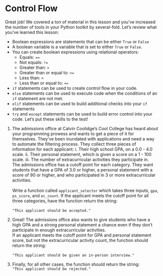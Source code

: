 # Control Flow 

Great job! We covered a ton of material in this lesson and you’ve increased the number of tools in your Python toolkit by several-fold. Let’s review what you’ve learned this lesson:

  - Boolean expressions are statements that can be either ```True``` or ```False```
  - A boolean variable is a variable that is set to either ```True``` or ```False```.
  - You can create boolean expressions using relational operators:
    * Equals: ```==```
    * Not equals: ```!=```
    * Greater than: ```>```
    * Greater than or equal to: ```>=```
    * Less than: ```<```
    * Less than or equal to: ```<=```
  - ```if``` statements can be used to create control flow in your code.
  - ```else``` statements can be used to execute code when the conditions of an ```if``` statement are not met.
  - ```elif``` statements can be used to build additional checks into your ```if``` statements
  - ```try``` and ```except``` statements can be used to build error control into your code.
Let’s put these skills to the test!

1. The admissions office at Calvin Coolidge’s Cool College has heard about your programming prowess and wants to get a piece of it for themselves. They’ve been inundated with applications and need a way to automate the filtering process. They collect three pieces of information for each applicant:
  i. Their high school GPA, on a 0.0 - 4.0 scale.
  ii. Their personal statement, which is given a score on a 1 - 100 scale.
  iii. The number of extracurricular activities they participate in.
<br />The admissions office has a cutoff point for each category. They want students that have a GPA of 3.0 or higher, a personal statement with a score of 90 or higher, and who participated in 3 or more extracurricular activities.<br />
<br />Write a function called ```applicant_selector``` which takes three inputs, ```gpa```, ```ps_score```, and ```ec_count```. If the applicant meets the cutoff point for all three categories, have the function return the string:<br />
<br />```"This applicant should be accepted."```<br />

2. Great! The admissions office also wants to give students who have a high GPA and a strong personal statement a chance even if they don’t participate in enough extracurricular activities.
<br />If an applicant meets the cutoff point for GPA and personal statement score, but not the extracurricular activity count, the function should return the string:<br />
<br />```"This applicant should be given an in-person interview."```<br />

3. Finally, for all other cases, the function should return the string:
<br />```"This applicant should be rejected."```<br />
